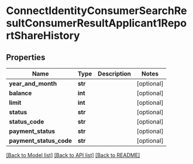 # ConnectIdentityConsumerSearchResultConsumerResultApplicant1ReportShareHistory

## Properties
Name | Type | Description | Notes
------------ | ------------- | ------------- | -------------
**year_and_month** | **str** |  | [optional] 
**balance** | **int** |  | [optional] 
**limit** | **int** |  | [optional] 
**status** | **str** |  | [optional] 
**status_code** | **str** |  | [optional] 
**payment_status** | **str** |  | [optional] 
**payment_status_code** | **str** |  | [optional] 

[[Back to Model list]](../README.md#documentation-for-models) [[Back to API list]](../README.md#documentation-for-api-endpoints) [[Back to README]](../README.md)

